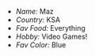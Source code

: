 - _Name:_ Maz
- _Country:_ KSA
- _Fav Food:_ Everything
- _Hobby:_ Video Games!
- _Fav Color:_ Blue
